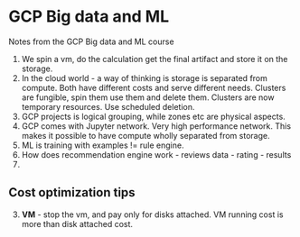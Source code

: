 # GCP Big data and ML 
Notes from the GCP Big data and ML course

1. We spin a vm, do the calculation get the final artifact and store it on the storage.
2. In the cloud world - a way of thinking is storage is separated from compute. Both have different costs and serve different needs. Clusters are fungible, spin them use them and delete them.  Clusters are now temporary resources. Use scheduled deletion. 
3. GCP projects is logical grouping, while zones etc are physical aspects.
4. GCP comes with Jupyter network. Very high performance network. This makes it possible to have compute wholly separated from storage. 
5. ML is training with examples != rule engine.	
6. How does recommendation engine work - reviews data - rating - results
7. 

## Cost optimization tips
3.  **VM** - stop the vm, and pay only for disks attached. VM running cost is more than disk attached cost.
<!--stackedit_data:
eyJoaXN0b3J5IjpbNzcwMjM2NjcxLDIwMDY1MTUxMzQsLTY4MT
Y0NTgxNywtNTg5MTk0Mzg0LC0xNjQ5MTY3Mzk2LC0yNDk0OTQy
NDUsODU5MzcwNzEsLTUzNTE0NTg1N119
-->